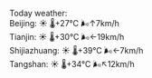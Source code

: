 Today weather:  
Beijing: ☀️   🌡️+27°C 🌬️↑7km/h  
Tianjin: ☀️   🌡️+30°C 🌬️←19km/h  
Shijiazhuang: ☀️   🌡️+39°C 🌬️←7km/h  
Tangshan: ☀️   🌡️+34°C 🌬️↖12km/h  
